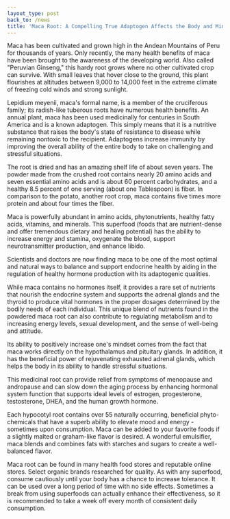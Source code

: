```yaml
---
layout_type: post
back_to: /news
title: 'Maca Root: A Compelling True Adaptogen Affects the Body and Mind'
---
```

Maca has been cultivated and grown high in the Andean Mountains of Peru for thousands of years. Only recently, the many health benefits of maca have been brought to the awareness of the developing world. Also called "Peruvian Ginseng," this hardy root grows where no other cultivated crop can survive. With small leaves that hover close to the ground, this plant flourishes at altitudes between 9,000 to 14,000 feet in the extreme climate of freezing cold winds and strong sunlight.

Lepidium meyenii, maca's formal name, is a member of the cruciferous family; its radish-like tuberous roots have numerous health benefits. An annual plant, maca has been used medicinally for centuries in South America and is a known adaptogen. This simply means that it is a nutritive substance that raises the body's state of resistance to disease while remaining nontoxic to the recipient. Adaptogens increase immunity by improving the overall ability of the entire body to take on challenging and stressful situations.

The root is dried and has an amazing shelf life of about seven years. The powder made from the crushed root contains nearly 20 amino acids and seven essential amino acids and is about 60 percent carbohydrates, and a healthy 8.5 percent of one serving (about one Tablespoon) is fiber. In comparison to the potato, another root crop, maca contains five times more protein and about four times the fiber.

Maca is powerfully abundant in amino acids, phytonutrients, healthy fatty acids, vitamins, and minerals. This superfood (foods that are nutrient-dense and offer tremendous dietary and healing potential) has the ability to increase energy and stamina, oxygenate the blood, support neurotransmitter production, and enhance libido.

Scientists and doctors are now finding maca to be one of the most optimal and natural ways to balance and support endocrine health by aiding in the regulation of healthy hormone production with its adaptogenic qualities.

While maca contains no hormones itself, it provides a rare set of nutrients that nourish the endocrine system and supports the adrenal glands and the thyroid to produce vital hormones in the proper dosages determined by the bodily needs of each individual. This unique blend of nutrients found in the powdered maca root can also contribute to regulating metabolism and to increasing energy levels, sexual development, and the sense of well-being and attitude.

Its ability to positively increase one's mindset comes from the fact that maca works directly on the hypothalamus and pituitary glands. In addition, it has the beneficial power of rejuvenating exhausted adrenal glands, which helps the body in its ability to handle stressful situations.

This medicinal root can provide relief from symptoms of menopause and andropause and can slow down the aging process by enhancing hormonal system function that supports ideal levels of estrogen, progesterone, testosterone, DHEA, and the human growth hormone.

Each hypocotyl root contains over 55 naturally occurring, beneficial phyto-chemicals that have a superb ability to elevate mood and energy - sometimes upon consumption. Maca can be added to your favorite foods if a slightly malted or graham-like flavor is desired. A wonderful emulsifier, maca blends and combines fats with starches and sugars to create a well-balanced flavor.

Maca root can be found in many health food stores and reputable online stores. Select organic brands researched for quality. As with any superfood, consume cautiously until your body has a chance to increase tolerance. It can be used over a long period of time with no side effects. Sometimes a break from using superfoods can actually enhance their effectiveness, so it is recommended to take a week off every month of consistent daily consumption.

